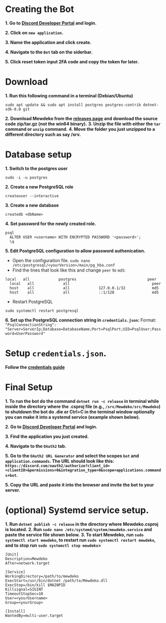 # Creating the Bot
**1. Go to [Discord Developer Portal](https://discord.dev) and login.**

**2. Click on `new application`.**

**3. Name the application and click create.**

**4. Navigate to the `Bot` tab on the siderbar.**

**5. Click reset token input 2FA code and copy the token for later.**
# Download
**1. Run this following command in a terminal (Debian/Ubuntu)**
```
sudo apt update && sudo apt install postgres postgres-contrib dotnet-sdk-8.0 git
```
**2. Download Mewdeko from the [releases page](https://github.com/SylveonDeko/Mewdeko/releases) and download the source code zip/tar.gz (not the win64 binary).**
**3. Unzip the file with either the `tar` command or `unzip` command.**
**4. Move the folder you just unzipped to a different directory such as say /srv.**
# Database setup
**1. Switch to the postgres user**
   ```
   sudo -i -u postgres
   ```
**2. Create a new PostgreSQL role**
   ```
   createuser --interactive
   ```
**3. Create a new database**
   ```
   createdb <dbName>
   ```
**4. Set password for the newly created role.**
   ```
   psql
     ALTER USER <username> WITH ENCRYPTED PASSWORD '<password>';
     \q
   ```
**5. Edit PostgreSQL configuration to allow password authenication.**
   - Open the configuration file.
    ```
    sudo nano /etc/postgresql/<yourVersion>/main/pg_hba.conf
    ```
   - Find the lines that look like this and change `peer` to `md5`:
   ```
   local   all             postgres                                peer
     local   all             all                                     peer
     host    all             all             127.0.0.1/32            md5
     host    all             all             ::1/128                 md5
   ```
   - Restart PostgreSQL
   ```
   sudo systemctl restart postgresql
   ```
**6. Set up the PostgreSQL connection string in `credentials.json`:**
   Format: `"PsqlConnectionString": "Server=ServerIp;Database=DatabaseName;Port=PsqlPort;UID=PsqlUser;Password=UserPassword"`
# Setup `credentials.json`.
**Follow the [credentials guide](https://mewdeko.tech/credguide)**
# Final Setup
**1. To run the bot do the command `dotnet run -c release` in terminal while inside the directory where the .csproj file (e.g., `/srv/Mewdeko/src/Mewdeko`) to shutdown the bot do .die or Ctrl+C in the terminal window optionally you can make it into a systemd service (example shown below).**

**2. Go to [Discord Developer Portal](https://discord.dev) and login.**

**3. Find the application you just created.**

**4. Navigate to the `OAuth2` tab.**

**5. Go to the `OAuth2 URL Generator` and select the scopes `bot` and `application.commands`. The URL should look like this: `https://discord.com/oauth2/authorize?client_id=<clientID>&permissions=0&integration_type=0&scope=applications.commands+bot`.**

**5. Copy the URL and paste it into the browser and invite the bot to your server.**

# (optional) Systemd service setup.
**1. Run `dotnet publish -c release` in the directory where Mewdeko.csproj is located.**
**2. Run `sudo nano /etc/systemd/system/mewdeko.service` and paste the service file shown below.**
**3. To start Mewdeko, run `sudo systemctl start mewdeko`, to restart run `sudo systemctl restart mewdeko`, and to stop run `sudo systemctl stop mewdeko`>**


```
[Unit]
Description=Mewdeko
After=network.target

[Service]
WorkingDirectory=/path/to/mewdeko
ExecStart=/usr/bin/dotnet /path/to/Mewdeko.dll 
ExecStop=/bin/kill $MAINPID
Killsignal=SIGINT
TimeoutStopSec=10
User=<yourUsername>
Group=<yourGroup>

[Install]
WantedBy=multi-user.target
```
